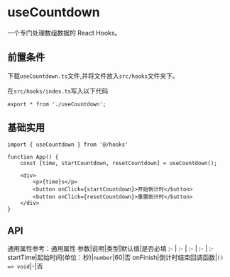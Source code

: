 # useCountdown
一个专门处理数组数据的 React Hooks。

## 前置条件
下载`useCountdown.ts`文件,并将文件放入`src/hooks`文件夹下。

在`src/hooks/index.ts`写入以下代码
```tsx
export * from './useCountdown';
```

## 基础实用
```tsx
import { useCountdown } from '@/hooks'

function App() {
    const [time, startCountdown, resetCountdown] = useCountdown();

    <div>
        <p>{time}s</p>
        <button onClick={startCountdown}>开始倒计时</button>
        <button onClick={resetCountdown}>重置倒计时</button>
    </div>
}

```

## API
通用属性参考：通用属性
参数|说明|类型|默认值|是否必填
:- | :- | :- | :- | :-
startTime|起始时间(单位：秒)|<code>number</code>|60|否
onFinish|倒计时结束回调函数|<code>() => void</code>|-|否
